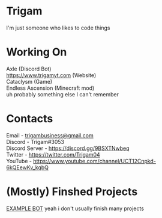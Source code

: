 # Trigam
I'm just someone who likes to code things

# Working On
Axle (Discord Bot)  
https://www.trigamyt.com (Website)  
Cataclysm (Game)  
Endless Ascension (Minecraft mod)  
uh probably something else I can't remember

# Contacts
Email - trigambusiness@gmail.com  
Discord - Trigam#3053  
Discord Server - https://discord.gg/9BSXTNwbeq  
Twitter - https://twitter.com/Trigam04  
YouTube - https://www.youtube.com/channel/UCT12Cnpkd-6kQEewKv_kqbQ  

# (Mostly) Finshed Projects
[EXAMPLE BOT](https://www.github.com/Trigam04/EXAMPLE-BOT)
yeah i don't usually finish many projects
